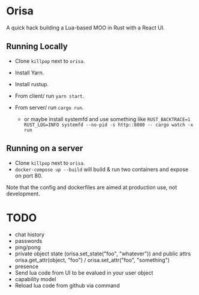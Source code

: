 # Orisa

A quick hack building a Lua-based MOO in Rust with a React UI.

## Running Locally

* Clone `killpop` next to `orisa`. 

* Install Yarn.
* Install rustup.

* From client/ run `yarn start`.
* From server/ run `cargo run`.
  * or maybe install systemfd and use something like `RUST_BACKTRACE=1 RUST_LOG=INFO systemfd --no-pid -s http::8080 -- cargo watch -x run`

## Running on a server

* Clone `killpop` next to `orisa`. 
* `docker-compose up --build` will build & run two containers and expose on port 80.

Note that the config and dockerfiles are aimed at production use, not development.

# TODO

* chat history
* passwords
* ping/pong
* private object state (orisa.set_state("foo", "whatever")) and public attrs orisa.get_attr(object, "foo") / orisa.set_attr("foo", "something")
* presence
* Send lua code from UI to be evalued in your user object
* capability model
* Reload lua code from github via command
